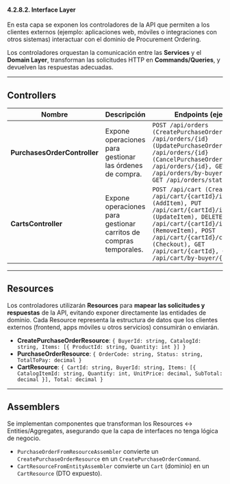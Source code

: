 ﻿#### 4.2.8.2. Interface Layer ####

En esta capa se exponen los controladores de la API que permiten a los clientes externos (ejemplo: aplicaciones web, móviles o integraciones con otros sistemas) interactuar con el dominio de Procurement Ordering.

Los controladores orquestan la comunicación entre las **Services** y el **Domain Layer**, transforman las solicitudes HTTP en **Commands/Queries**, y devuelven las respuestas adecuadas.

---

## Controllers

| Nombre                       | Descripción                                                       | Endpoints (ejemplos)                                                                                                                                                                                                                                                                     |
|------------------------------|-------------------------------------------------------------------|------------------------------------------------------------------------------------------------------------------------------------------------------------------------------------------------------------------------------------------------------------------------------------------|
| **PurchasesOrderController** | Expone operaciones para gestionar las órdenes de compra.          | `POST /api/orders (CreatePurchaseOrder), PUT /api/orders/{id} (UpdatePurchaseOrder), DELETE /api/orders/{id} (CancelPurchaseOrder), GET /api/orders/{id}, GET /api/orders/by-buyer/{buyerId}, GET /api/orders/status/{status}`                                                           |
| **CartsController**          | Expone operaciones para gestionar carritos de compras temporales. | `POST /api/cart (CreateCart), POST /api/cart/{cartId}/items (AddItem), PUT /api/cart/{cartId}/items/{itemId} (UpdateItem), DELETE /api/cart/{cartId}/items/{itemId} (RemoveItem), POST /api/cart/{cartId}/checkout (Checkout), GET /api/cart/{cartId}, GET /api/cart/by-buyer/{buyerId}` |

---

## Resources

Los controladores utilizarán **Resources** para **mapear las solicitudes y respuestas** de la API, evitando exponer directamente las entidades de dominio. Cada Resource representa la estructura de datos que los clientes externos (frontend, apps móviles u otros servicios) consumirán o enviarán.

- **CreatePurchaseOrderResource**: `{ BuyerId: string, CatalogId: string, Items: [{ ProductId: string, Quantity: int }] }`
- **PurchaseOrderResource**: `{ OrderCode: string, Status: string, TotalToPay: decimal }`
- **CartResource**: `{ CartId: string, BuyerId: string, Items: [{ CatalogItemId: string, Quantity: int, UnitPrice: decimal, SubTotal: decimal }], Total: decimal }`

---

## Assemblers

Se implementan componentes que transforman los Resources ↔ Entities/Aggregates, asegurando que la capa de interfaces no tenga lógica de negocio.


- `PurchaseOrderFromResourceAssembler` convierte un `CreatePurchaseOrderResource` en un `CreatePurchaseOrderCommand`.
- `CartResourceFromEntityAssembler` convierte un `Cart` (dominio) en un `CartResource` (DTO expuesto).
